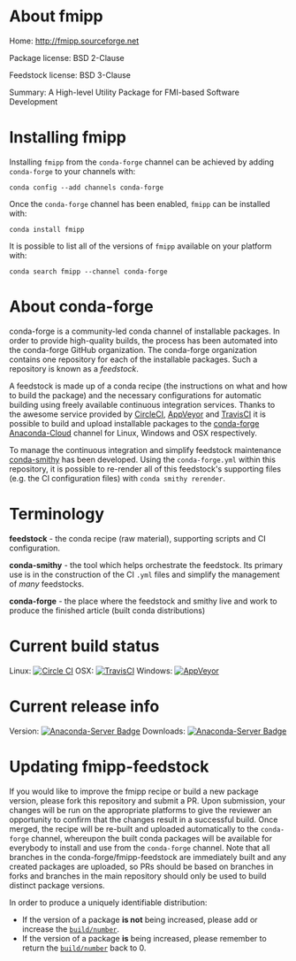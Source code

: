 About fmipp
===========

Home: http://fmipp.sourceforge.net

Package license: BSD 2-Clause

Feedstock license: BSD 3-Clause

Summary: A High-level Utility Package for FMI-based Software Development



Installing fmipp
================

Installing `fmipp` from the `conda-forge` channel can be achieved by adding `conda-forge` to your channels with:

```
conda config --add channels conda-forge
```

Once the `conda-forge` channel has been enabled, `fmipp` can be installed with:

```
conda install fmipp
```

It is possible to list all of the versions of `fmipp` available on your platform with:

```
conda search fmipp --channel conda-forge
```



About conda-forge
=================

conda-forge is a community-led conda channel of installable packages.
In order to provide high-quality builds, the process has been automated into the
conda-forge GitHub organization. The conda-forge organization contains one repository
for each of the installable packages. Such a repository is known as a *feedstock*.

A feedstock is made up of a conda recipe (the instructions on what and how to build
the package) and the necessary configurations for automatic building using freely
available continuous integration services. Thanks to the awesome service provided by
[CircleCI](https://circleci.com/), [AppVeyor](http://www.appveyor.com/)
and [TravisCI](https://travis-ci.org/) it is possible to build and upload installable
packages to the [conda-forge](https://anaconda.org/conda-forge)
[Anaconda-Cloud](http://docs.anaconda.org/) channel for Linux, Windows and OSX respectively.

To manage the continuous integration and simplify feedstock maintenance
[conda-smithy](http://github.com/conda-forge/conda-smithy) has been developed.
Using the ``conda-forge.yml`` within this repository, it is possible to re-render all of
this feedstock's supporting files (e.g. the CI configuration files) with ``conda smithy rerender``.


Terminology
===========

**feedstock** - the conda recipe (raw material), supporting scripts and CI configuration.

**conda-smithy** - the tool which helps orchestrate the feedstock.
                   Its primary use is in the construction of the CI ``.yml`` files
                   and simplify the management of *many* feedstocks.

**conda-forge** - the place where the feedstock and smithy live and work to
                  produce the finished article (built conda distributions)

Current build status
====================

Linux: [![Circle CI](https://circleci.com/gh/conda-forge/fmipp-feedstock.svg?style=shield)](https://circleci.com/gh/conda-forge/fmipp-feedstock)
OSX: [![TravisCI](https://travis-ci.org/conda-forge/fmipp-feedstock.svg?branch=master)](https://travis-ci.org/conda-forge/fmipp-feedstock)
Windows: [![AppVeyor](https://ci.appveyor.com/api/projects/status/github/conda-forge/fmipp-feedstock?svg=True)](https://ci.appveyor.com/project/conda-forge/fmipp-feedstock/branch/master)

Current release info
====================
Version: [![Anaconda-Server Badge](https://anaconda.org/conda-forge/fmipp/badges/version.svg)](https://anaconda.org/conda-forge/fmipp)
Downloads: [![Anaconda-Server Badge](https://anaconda.org/conda-forge/fmipp/badges/downloads.svg)](https://anaconda.org/conda-forge/fmipp)


Updating fmipp-feedstock
========================

If you would like to improve the fmipp recipe or build a new
package version, please fork this repository and submit a PR. Upon submission,
your changes will be run on the appropriate platforms to give the reviewer an
opportunity to confirm that the changes result in a successful build. Once
merged, the recipe will be re-built and uploaded automatically to the
`conda-forge` channel, whereupon the built conda packages will be available for
everybody to install and use from the `conda-forge` channel.
Note that all branches in the conda-forge/fmipp-feedstock are
immediately built and any created packages are uploaded, so PRs should be based
on branches in forks and branches in the main repository should only be used to
build distinct package versions.

In order to produce a uniquely identifiable distribution:
 * If the version of a package **is not** being increased, please add or increase
   the [``build/number``](http://conda.pydata.org/docs/building/meta-yaml.html#build-number-and-string).
 * If the version of a package **is** being increased, please remember to return
   the [``build/number``](http://conda.pydata.org/docs/building/meta-yaml.html#build-number-and-string)
   back to 0.
